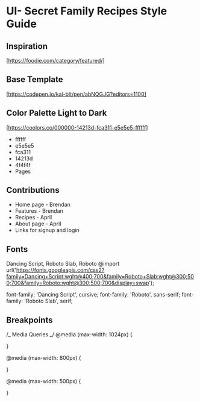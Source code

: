 # UI- Secret Family Recipes Style Guide #

## Inspiration ##
[https://foodie.com/category/featured/]

## Base Template ##
[https://codepen.io/kai-blt/pen/abNQGJG?editors=1100]

## Color Palette Light to Dark ##
[https://coolors.co/000000-14213d-fca311-e5e5e5-ffffff]
* ffffff
* e5e5e5
* fca311
* 14213d
* 4f4f4f
* Pages

## Contributions ##
* Home page - Brendan
* Features - Brendan
* Recipes - April
* About page - April
* Links for signup and login


## Fonts ##
Dancing Script, Roboto Slab, Roboto
@import url('https://fonts.googleapis.com/css2?family=Dancing+Script:wght@400;700&family=Roboto+Slab:wght@300;500;700&family=Roboto:wght@300;500;700&display=swap');

font-family: 'Dancing Script', cursive;
font-family: 'Roboto', sans-serif;
font-family: 'Roboto Slab', serif;

## Breakpoints ##

/_ Media Queries _/
@media (max-width: 1024px) {

}

@media (max-width: 800px) {

}

@media (max-width: 500px) {

}
